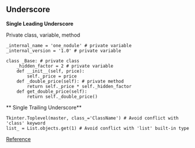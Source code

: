 ## Underscore ##

**Single Leading Underscore**

Private class, variable, method

```
_internal_name = 'one_nodule' # private variable
_internal_version = '1.0' # private variable

class _Base: # private class
    _hidden_factor = 2 # private variable
    def __init__(self, price):
        self._price = price
    def _double_price(self): # private method
        return self._price * self._hidden_factor
    def get_double_price(self):
        return self._double_price()
```

** Single Trailing Underscore**

```
Tkinter.Toplevel(master, class_='ClassName') # Avoid conflict with 'class' keyword
list_ = List.objects.get(1) # Avoid conflict with 'list' built-in type
```

[Reference](https://hackernoon.com/understanding-the-underscore-of-python-309d1a029edc)

